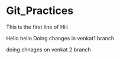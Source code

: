# Git_Practices
This is the first line of 
Hiii

Hello
hello
Doing changes in venkat1 branch

doing chnages on venkat 2 branch